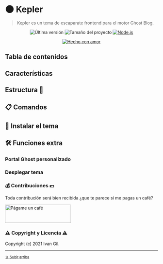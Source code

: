# 🌑 Kepler
> Kepler es un tema de escaparate frontend para el motor Ghost Blog.

<p align="center">
    <img src="https://img.shields.io/github/package-json/v/ivangil-dev/Kepler?label=Versi%C3%B3n&style=flat-square" alt="Última versión">
    <img src="https://img.shields.io/github/languages/code-size/ivangil-dev/kepler?color=green&label=Tama%C3%B1o&style=flat-square" alt="Tamaño del proyecto">
    <a href="https://nodejs.org/es/download/">
    <img src="https://img.shields.io/badge/Node.js-14.16.1-green?style=flat-square" alt="Node.js" />
    </a>
</p>
<p align="center">
  <a href="mailto:soporte@ivangil.es">
    <img src="http://ForTheBadge.com/images/badges/built-with-love.svg" alt="Hecho con amor" />
  </a>
</p>

<div id="contents"></div>

## Tabla de contenidos

## Características

## Estructura :wrench:

## :clipboard: Comandos 

## :pushpin: Instalar el tema

## :hammer_and_wrench: Funciones extra

### Portal Ghost personalizado

### Desplegar tema

### :moneybag: Contribuciones :euro:

Toda contribución será bien recibida ¿que te parece si me pagas un café?

<a href="https://www.buymeacoffee.com/Ivangil" target="_blank">
  <img src="https://cdn.buymeacoffee.com/buttons/v2/default-yellow.png" alt="Págame un café" style="height: 60px !important;width: 217px !important;" >
</a>

### :warning: Copyright y Licencia :warning:

Copyright (c) 2021 Ivan Gil.

---
<sub>[⇧ Subir arriba](#contents)</sub>
